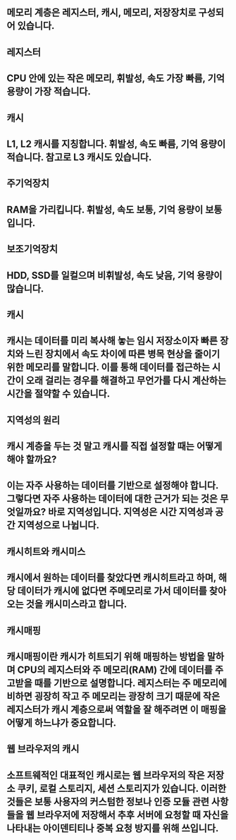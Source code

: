 ## 메모리 계층은 레지스터, 캐시, 메모리, 저장장치로 구성되어 있습니다.

## 레지스터
## CPU 안에 있는 작은 메모리, 휘발성, 속도 가장 빠름, 기억 용량이 가장 적습니다.

## 캐시
## L1, L2 캐시를 지칭합니다. 휘발성, 속도 빠름, 기억 용량이 적습니다. 참고로 L3 캐시도 있습니다.

## 주기억장치
## RAM을 가리킵니다. 휘발성, 속도 보통, 기억 용량이 보통입니다.

## 보조기억장치
## HDD, SSD를 일컬으며 비휘발성, 속도 낮음, 기억 용량이 많습니다.

## 캐시
## 캐시는 데이터를 미리 복사해 놓는 임시 저장소이자 빠른 장치와 느린 장치에서 속도 차이에 따른 병목 현상을 줄이기 위한 메모리를 말합니다. 이를 통해 데이터를 접근하는 시간이 오래 걸리는 경우를 해결하고 무언가를 다시 계산하는 시간을 절약할 수 있습니다.

## 지역성의 원리
## 캐시 계층을 두는 것 말고 캐시를 직접 설정할 때는 어떻게 해야 할까요?
## 이는 자주 사용하는 데이터를 기반으로 설정해야 합니다. 그렇다면 자주 사용하는 데이터에 대한 근거가 되는 것은 무엇일까요? 바로 지역성입니다. 지역성은 시간 지역성과 공간 지역성으로 나뉩니다.

## 캐시히트와 캐시미스
## 캐시에서 원하는 데이터를 찾았다면 캐시히트라고 하며, 해당 데이터가 캐시에 없다면 주메모리로 가서 데이터를 찾아오는 것을 캐시미스라고 합니다.

## 캐시매핑
## 캐시매핑이란 캐시가 히트되기 위해 매핑하는 방법을 말하며 CPU의 레지스터와 주 메모리(RAM) 간에 데이터를 주고받을 때를 기반으로 설명합니다. 레지스터는 주 메모리에 비하면 굉장히 작고 주 메모리는 광장히 크기 때문에 작은 레지스터가 캐시 계층으로써 역할을 잘 해주려면 이 매핑을 어떻게 하느냐가 중요합니다.

## 웹 브라우저의 캐시
## 소프트웨적인 대표적인 캐시로는 웹 브라우저의 작은 저장소 쿠키, 로컬 스토리지, 세션 스토리지가 있습니다. 이러한 것들은 보통 사용자의 커스텀한 정보나 인증 모듈 관련 사항들을 웹 브라우저에 저장해서 추후 서버에 요청할 때 자신을 나타내는 아이덴티티나 중복 요청 방지를 위해 쓰입니다.
